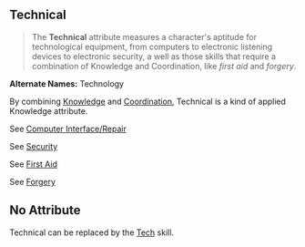 Technical
---------

> The __Technical__ attribute measures a character's aptitude for technological equipment, from computers to electronic listening devices to electronic security, a well as those skills that require a combination of Knowledge and Coordination, like _first aid_ and _forgery_.

__Alternate Names:__ <span title='Solar'>Technology</span>

By combining [Knowledge](Knowledge.md) and [Coordination](Coordination.md), Technical is a kind of applied Knowledge attribute.

See [Computer Interface/Repair](Tech.md#computer-interface-repair)

See [Security](Security.md)

See [First Aid](Medicine.md#first-aid)

See [Forgery](Artist.md#forgery)

No Attribute
------------

Technical can be replaced by the [Tech](Tech.md) skill.

